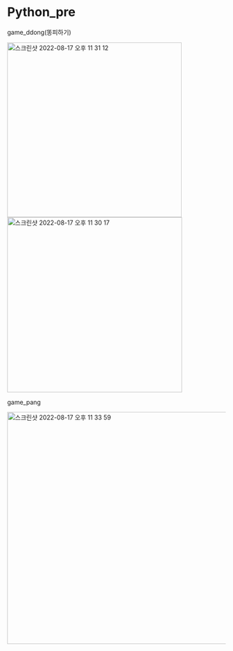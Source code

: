 # Python_pre

game_ddong(똥피하기)  

<img width="402" alt="스크린샷 2022-08-17 오후 11 31 12" src="https://user-images.githubusercontent.com/68491295/185163737-babc99f3-3661-4602-99fe-1ded5d716222.png">

<img width="403" alt="스크린샷 2022-08-17 오후 11 30 17" src="https://user-images.githubusercontent.com/68491295/185163906-1438cecd-380f-4010-8928-058d9fffd984.png">



game_pang  

<img width="534" alt="스크린샷 2022-08-17 오후 11 33 59" src="https://user-images.githubusercontent.com/68491295/185163998-e1accdad-b4a2-435a-8726-5f1c2964bca4.png">

